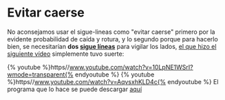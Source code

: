 
# Evitar caerse

No aconsejamos usar el sigue-lineas como "evitar caerse" primero por la evidente probabilidad de caída y rotura, y lo segundo porque para hacerlo bien, se necesitarían **dos [sigue líneas](http://www.makeblock.es/productos/modulo_sigue_lineas/)** para vigilar los lados, [el que hizo el siguiente vídeo](http://letsmakerobots.com/node/44828) simplemente tuvo suerte:

{% youtube %}https//www.youtube.com/watch?v=10LpNE1WSrI?wmode=transparent{% endyoutube %}
{% youtube %}https//www.youtube.com/watch?v=AqvsxhKLD4c{% endyoutube %}
El programa que lo hace se puede descargar [aquí](servir-bandeja5.sb2)

